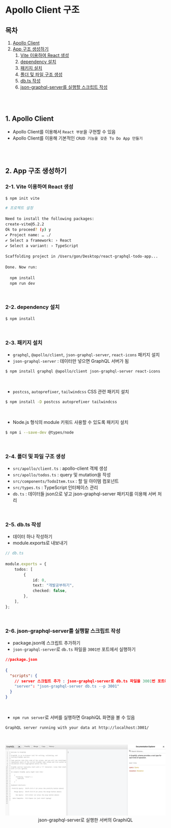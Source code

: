 # Apollo Client 구조

## 목차

1. [Apollo Client](#1-apollo-client)
2. [App 구조 생성하기](#2-app-구조-생성하기)
    1. [Vite 이용하여 React 생성](#2-1-vite-이용하여-react-생성)
    2. [dependency 설치](#2-2-dependency-설치)
    3. [패키지 설치](#2-3-패키지-설치)
    4. [폴더 및 파일 구조 생성](#2-4-폴더-및-파일-구조-생성)
    5. [db.ts 작성](#2-5-dbts-작성)
    6. [json-graphql-server를 실행할 스크립트 작성](#2-6-json-graphql-server를-실행할-스크립트-작성)

<br/>
<br/>

## 1. Apollo Client

- Apollo Client를 이용해서 `React 부분`을 구현할 수 있음
- Apollo Client를 이용해 기본적인 `CRUD 기능을 갖춘 To Do App 만들기`

<br/>
<br/>

## 2. App 구조 생성하기

### 2-1. Vite 이용하여 React 생성

```bash
$ npm init vite
```

```bash
# 프로젝트 설정

Need to install the following packages:
create-vite@5.2.2
Ok to proceed? (y) y
✔ Project name: … ./
✔ Select a framework: › React
✔ Select a variant: › TypeScript

Scaffolding project in /Users/gon/Desktop/react-graphql-todo-app...

Done. Now run:

  npm install
  npm run dev
```

<br/>

### 2-2. dependency 설치

```bash
$ npm install
```

<br/>

### 2-3. 패키지 설치

- `graphql`, `@apollo/client`, `json-graphql-server`, `react-icons` 패키지 설치
- `json-graphql-server` : 데이터만 넣으면 GraphQL 서버가 됨

```bash
$ npm install graphql @apollo/client json-graphql-server react-icons
```

<br/>

- `postcss`, `autoprefixer`, `tailwindcss` CSS 관련 패키지 설치

```bash
$ npm install -D postcss autoprefixer tailwindcss
```

<br/>

- Node.js 형식의 module 키워드 사용할 수 있도록 패키지 설치

```bash
$ npm i --save-dev @types/node
```

<br/>

### 2-4. 폴더 및 파일 구조 생성

- `src/apollo/client.ts` : apollo-client 객체 생성
- `src/apollo/todos.ts` : query 및 mutation을 작성
- `src/components/TodoItem.tsx` : 할 일 아이템 컴포넌트
- `src/types.ts` : TypeScript 인터페이스 관리
- `db.ts` : 데이터들 json으로 넣고 json-graphql-server 패키지를 이용해 서버 처리

<br/>

### 2-5. db.ts 작성

- 데이터 하나 작성하기
- module.exports로 내보내기

```ts
// db.ts

module.exports = {
    todos: [
        {
            id: 0,
            text: "개발공부하기",
            checked: false,
        },
    ],
};
```

<br/>

### 2-6. json-graphql-server를 실행할 스크립트 작성

- package.json에 스크립트 추가하기
- `json-graphql-server`로 `db.ts` 파일을 `3001번` 포트에서 실행하기

```json
//package.json

{
  "scripts": {
    // server 스크립트 추가 : json-graphql-server로 db.ts 파일을 3001번 포트에서 실행하기
    "server": "json-graphql-server db.ts --p 3001"
  }
}
```

<br/>

- `npm run server`로 서버를 실행하면 GraphiQL 화면을 볼 수 있음

```bash
GraphQL server running with your data at http://localhost:3001/
```

<br/>

<p align="center">
    <img src="../../assets/img/Apollo_graphiql.png" width="700" alt="Apollo_graphiql"><br/>
    <span>json-graphql-server로 실행한 서버의 GraphiQL</span>
</p>